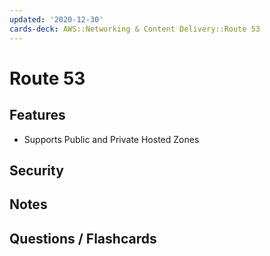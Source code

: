 ```yaml
---
updated: '2020-12-30'
cards-deck: AWS::Networking & Content Delivery::Route 53
---
```


# Route 53

## Features

- Supports Public and Private Hosted Zones

## Security

## Notes

## Questions / Flashcards

